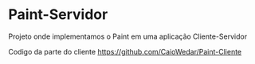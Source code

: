 # Paint-Servidor
Projeto onde implementamos o Paint em uma aplicação Cliente-Servidor

Codigo da parte do cliente https://github.com/CaioWedar/Paint-Cliente
